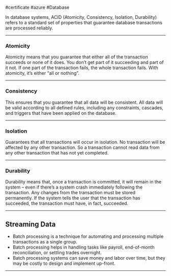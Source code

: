 #certificate #azure #Database 

In database systems, ACID (Atomicity, Consistency, Isolation, Durability) refers to a standard set of properties that guarantee database transactions are processed reliably.

---

### Atomicity

Atomicity means that you guarantee that either all of the transaction succeeds or none of it does. You don’t get part of it succeeding and part of it not. If one part of the transaction fails, the whole transaction fails. With atomicity, it’s either “all or nothing”.

---

### Consistency

This ensures that you guarantee that all data will be consistent. All data will be valid according to all defined rules, including any constraints, cascades, and triggers that have been applied on the database.

---

### Isolation

Guarantees that all transactions will occur in isolation. No transaction will be affected by any other transaction. So a transaction cannot read data from any other transaction that has not yet completed.

---

### Durability

Durability means that, once a transaction is committed, it will remain in the system – even if there’s a system crash immediately following the transaction. Any changes from the transaction must be stored permanently. If the system tells the user that the transaction has succeeded, the transaction must have, in fact, succeeded.

---

## Streaming Data

-   Batch processing is a technique for automating and processing multiple transactions as a single group.
-   Batch processing helps in handling tasks like payroll, end-of-month reconciliation, or settling trades overnight.
-   Batch processing systems can save money and labor over time, but they may be costly to design and implement up-front.

---

